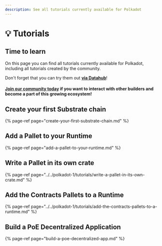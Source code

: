 ```yaml
---
description: See all tutorials currently available for Polkadot
---
```


# 💡 Tutorials

## Time to learn

On this page you can find all tutorials currently available for Polkadot, including all tutorials created by the community. 

Don't forget that you can try them out [**via Datahub**](https://datahub.figment.io/sign_up?service=polkadot)! 

#### [Join our community today](https://discord.gg/fszyM7K) if you want to interact with other builders and become a part of this growing ecosystem! 

## Create your first Substrate chain 

{% page-ref page="create-your-first-substrate-chain.md" %}

## Add a Pallet to your Runtime 

{% page-ref page="add-a-pallet-to-your-runtime.md" %}

## Write a Pallet in its own crate 

{% page-ref page="../../polkadot-1/tutorials/write-a-pallet-in-its-own-crate.md" %}

## Add the Contracts Pallets to a Runtime

{% page-ref page="../../polkadot-1/tutorials/add-the-contracts-pallets-to-a-runtime.md" %}

## Build a PoE Decentralized Application 

{% page-ref page="build-a-poe-decentralized-app.md" %}

